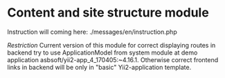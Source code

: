 
Content and site structure module
=================================

Instruction will coming here: ./messages/en/instruction.php

*Restriction* Current version of this module for correct displaying routes in backend
try to use ApplicationModel from system module at demo application asbsoft/yii2-app_4_170405:~4.16.1.
Otherwise correct frontend links in backend will be only in "basic" Yii2-application template.
